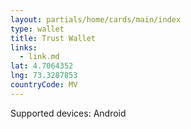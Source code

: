```yaml
---
layout: partials/home/cards/main/index
type: wallet
title: Trust Wallet
links:
  - link.md
lat: 4.7064352
lng: 73.3287853
countryCode: MV
---
```


Supported devices: Android
